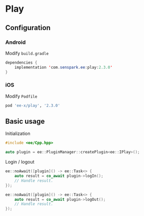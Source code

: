 # Play
## Configuration
### Android
Modify `build.gradle`
```java
dependencies {
    implementation 'com.senspark.ee:play:2.3.0'
}
```

### iOS
Modify `Podfile`
```ruby
pod 'ee-x/play', '2.3.0'
```

## Basic usage
Initialization
```cpp
#include <ee/Cpp.hpp>

auto plugin = ee::PluginManager::createPlugin<ee::IPlay>();
```

Login / logout
```cpp
ee::noAwait([plugin]() -> ee::Task<> {
    auto result = co_await plugin->logIn();
    // Handle result.
});

ee::noAwait([plugin]() -> ee::Task<> {
    auto result = co_await plugin->logOut();
    // Handle result.
});
```